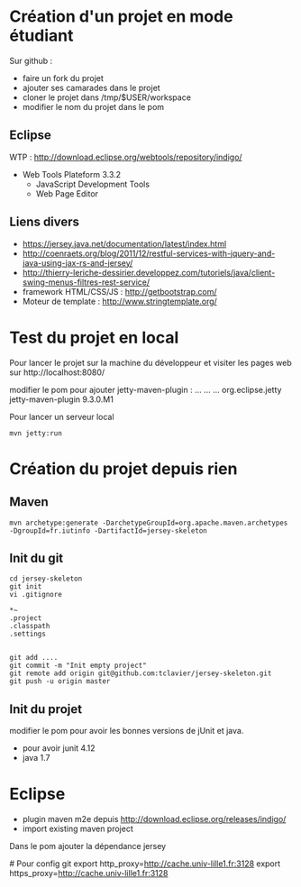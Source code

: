 # Création d'un projet en mode étudiant

Sur github :
- faire un fork du projet 
- ajouter ses camarades dans le projet
- cloner le projet dans /tmp/$USER/workspace
- modifier le nom du projet dans le pom

## Eclipse
WTP : http://download.eclipse.org/webtools/repository/indigo/
* Web Tools Plateform 3.3.2 
  * JavaScript Development Tools
  * Web Page Editor

## Liens divers

* https://jersey.java.net/documentation/latest/index.html  
* http://coenraets.org/blog/2011/12/restful-services-with-jquery-and-java-using-jax-rs-and-jersey/
* http://thierry-leriche-dessirier.developpez.com/tutoriels/java/client-swing-menus-filtres-rest-service/
* framework HTML/CSS/JS : http://getbootstrap.com/
* Moteur de template : http://www.stringtemplate.org/

# Test du projet en local 

Pour lancer le projet sur la machine du développeur et visiter les pages web sur http://localhost:8080/

modifier le pom pour ajouter jetty-maven-plugin :
    <project>
      ...
      <build>
        ...
        <plugins>
          ...
          <plugin>
            <groupId>org.eclipse.jetty</groupId>
            <artifactId>jetty-maven-plugin</artifactId>
            <version>9.3.0.M1</version>
          </plugin>
        </plugins>
      </build>

Pour lancer un serveur local

    mvn jetty:run
    
# Création du projet depuis rien
## Maven
    
    mvn archetype:generate -DarchetypeGroupId=org.apache.maven.archetypes -DgroupId=fr.iutinfo -DartifactId=jersey-skeleton

## Init du git

    cd jersey-skeleton
    git init 
    vi .gitignore
    
    *~
    .project
    .classpath
    .settings


    git add ....
    git commit -m "Init empty project"
    git remote add origin git@github.com:tclavier/jersey-skeleton.git
    git push -u origin master

## Init du projet

modifier le pom pour avoir les bonnes versions de jUnit et java.

- pour avoir junit 4.12
- java 1.7

# Eclipse

- plugin maven m2e depuis http://download.eclipse.org/releases/indigo/
- import existing maven project

Dans le pom ajouter la dépendance jersey


# Pour config git
export http_proxy=http://cache.univ-lille1.fr:3128
export https_proxy=http://cache.univ-lille1.fr:3128


